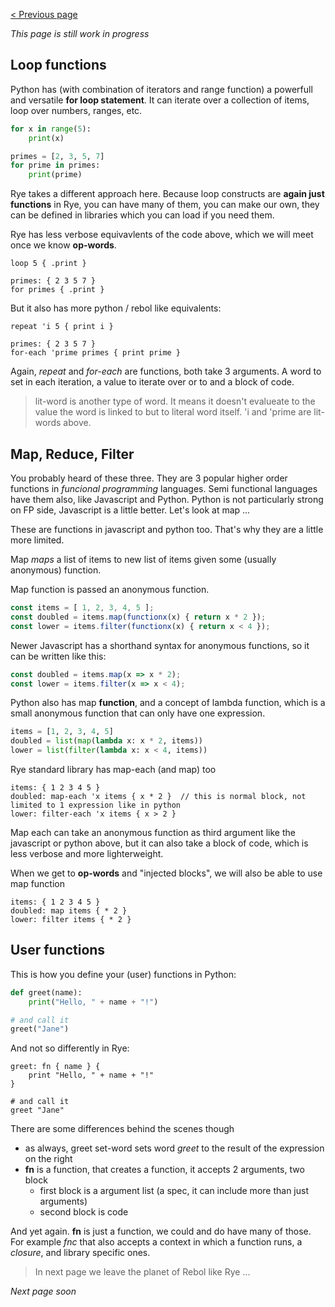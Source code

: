 [&lt; Previous page](./INTRO_3.md)

_This page is still work in progress_

## Loop functions

Python has (with combination of iterators and range function) a powerfull and versatile __for loop statement__. 
It can iterate over a collection of items, loop over numbers, ranges, etc.

```python
for x in range(5):
    print(x)

primes = [2, 3, 5, 7]
for prime in primes:
    print(prime)
```

Rye takes a different approach here. Because loop constructs are __again just functions__ in Rye, you can have many of them, 
you can make our own, they can be defined in libraries which you can load if you need them.

Rye has less verbose equivavlents of the code above, which we will meet once we know __op-words__.

```factor
loop 5 { .print }

primes: { 2 3 5 7 }
for primes { .print }
```

But it also has more python / rebol like equivalents: 


```factor
repeat 'i 5 { print i }

primes: { 2 3 5 7 }
for-each 'prime primes { print prime }
```

Again, _repeat_ and _for-each_ are functions, both take 3 arguments. A word to set in each iteration, a value to iterate over or to and a block of code. 

> lit-word is another type of word. It means it doesn't evalueate to the value the word is linked to but to literal word itself.
> 'i and 'prime are lit-words above.

## Map, Reduce, Filter

You probably heard of these three. They are 3 popular higher order functions in _funcional programming_ languages. Semi functional languages have them also,
like Javascript and Python. Python is not particularly strong on FP side, Javascript is a little better. Let's look at map ...

These are functions in javascript and python too. That's why they are a little more limited.

Map _maps_ a list of items to new list of items given some (usually anonymous) function. 

Map function is passed an anonymous function.

```javascript
const items = [ 1, 2, 3, 4, 5 ];
const doubled = items.map(functionx(x) { return x * 2 });
const lower = items.filter(functionx(x) { return x < 4 });
```

Newer Javascript has a shorthand syntax for anonymous functions, so it can be written like this:
```javascript
const doubled = items.map(x => x * 2);
const lower = items.filter(x => x < 4);
```
Python also has map __function__, and a concept of lambda function, which is a small anonymous function that can only have one expression.

```python
items = [1, 2, 3, 4, 5]
doubled = list(map(lambda x: x * 2, items))
lower = list(filter(lambda x: x < 4, items))
```

Rye standard library has map-each (and map) too

```factor
items: { 1 2 3 4 5 }
doubled: map-each 'x items { x * 2 }  // this is normal block, not limited to 1 expression like in python
lower: filter-each 'x items { x > 2 }
```
Map each can take an anonymous function as third argument like the javascript or python above, but it can also take a block of code, which is 
less verbose and more lighterweight.

When we get to __op-words__ and "injected blocks", we will also be able to use map function

```factor
items: { 1 2 3 4 5 }
doubled: map items { * 2 }
lower: filter items { * 2 }
```

## User functions

This is how you define your (user) functions in Python:

```python
def greet(name):
    print("Hello, " + name + "!")

# and call it
greet("Jane")
```
And not so differently in Rye:

```factor
greet: fn { name } {
    print "Hello, " + name + "!"
}

# and call it
greet "Jane"
```

There are some differences behind the scenes though
* as always, greet set-word sets word _greet_ to the result of the expression on the right
* __fn__ is a function, that creates a function, it accepts 2 arguments, two block
    * first block is a argument list (a spec, it can include more than just arguments)
    * second block is code
    
And yet again. __fn__ is just a function, we could and do have many of those. For example _fnc_
that also accepts a context in which a function runs, a _closure_, and library specific ones.

> In next page we leave the planet of Rebol like Rye ...

_Next page soon_
